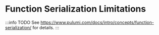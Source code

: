 # Function Serialization Limitations

:::info TODO
See https://www.pulumi.com/docs/intro/concepts/function-serialization/ for details.
:::
